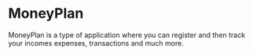 # MoneyPlan
MoneyPlan is a type of application where you can register and then track your incomes expenses, transactions and much more.
